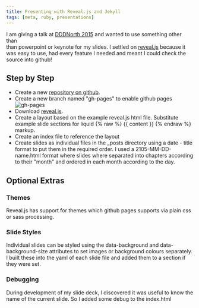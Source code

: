 ```yaml
---
title: Presenting with Reveal.js and Jekyll
tags: [meta, ruby, presentations]
---
```


I am giving a talk at [DDDNorth 2015](http://www.dddnorth.co.uk/) and wanted to use something other than  
than powerpoint or keynote for my slides. I settled on [reveal.js](https://github.com/hakimel/reveal.js/)
because it was easy to use, had every feature I needed and meant I could check the source into github!

## Step by Step

- Create a new [repository on github](https://github.com/deejaygraham/sketchnoting-for-developers).
- Create a new branch named "gh-pages" to enable github pages ![gh-pages](/assets/img/posts/presenting-with-reveal-jekyll/gh-pages-branch.jpg)
- Download [reveal.js](https://github.com/hakimel/reveal.js/).
- Create a layout based on the example reveal.js html file. Substitute example slide sections for liquid {% raw %} {{ content }} {% endraw %}
  markup.
- Create an index file to reference the layout
- Create slides as individual files in the \_posts directory using a date - title format to put them in the required order. I used
  a 2105-MM-DD-name.html format where slides where separated into chapters according to their "month" and ordered in each month
  according to the day.

## Optional Extras

### Themes

Reveal.js has support for themes which github pages supports via plain css or sass processing.

### Slide Styles

Individual slides can be styled using the data-background and data-background-size attributes to set images or background colours separately.
I built these into the yaml of each slide file and added them to a section if they were set.

### Debugging

During development of my slide deck, I discovered it was useful to know the name of the current slide. So I added some debug to the index.html
